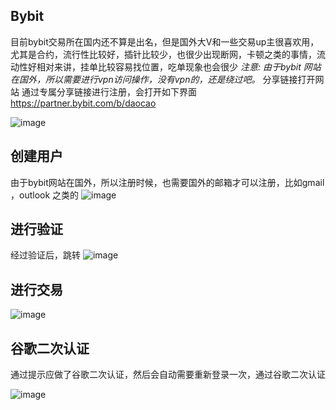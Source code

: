 ## Bybit
目前bybit交易所在国内还不算是出名，但是国外大V和一些交易up主很喜欢用，尤其是合约，流行性比较好，插针比较少，也很少出现断网，卡顿之类的事情，流动性好相对来讲，挂单比较容易找位置，吃单现象也会很少
*注意: 由于bybit 网站在国外，所以需要进行vpn访问操作，没有vpn的，还是绕过吧。*
分享链接打开网站
通过专属分享链接进行注册，会打开如下界面
https://partner.bybit.com/b/daocao

![image](https://user-images.githubusercontent.com/12453794/228433312-f3d12c50-f8bb-45c3-ab99-66b973400044.png)


## 创建用户
由于bybit网站在国外，所以注册时候，也需要国外的邮箱才可以注册，比如gmail ，outlook 之类的 
![image](https://user-images.githubusercontent.com/12453794/228433363-bdc49270-3f90-4553-991e-bea89f2bcc61.png)


## 进行验证
经过验证后，跳转
![image](https://user-images.githubusercontent.com/12453794/228433378-cc0bc4c3-fa29-43ab-9d20-e82b32a4bd59.png)


## 进行交易
![image](https://user-images.githubusercontent.com/12453794/228433529-8774bd80-67d4-490a-9a4d-ce0b01d1617d.png)


## 谷歌二次认证
通过提示应做了谷歌二次认证，然后会自动需要重新登录一次，通过谷歌二次认证

![image](https://user-images.githubusercontent.com/12453794/228433397-27339683-2322-40fe-97a8-339fe4fb762a.png)

